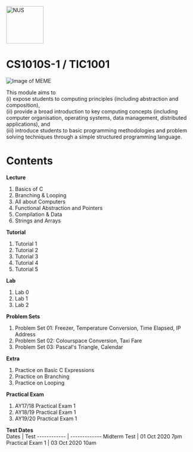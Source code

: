 
<img src="http://www.nus.edu.sg/images/default-source/identity-images/NUS_logo_full-vertical.jpg" alt="NUS" width="100"/>
<h1>CS1010S-1 / TIC1001</h1>

![Image of MEME](https://lh3.googleusercontent.com/proxy/h1opYXQOmtcefsMdhAFCoJ_O-PYikoED8bC4RFZ0naSGLHb5Cc2k9li4yLHM9C6fnutcKi8QkkDmgcBk2FNCuOAlNGlCHoLpyhr_NJnUwErmd0PxoOb1FCEFQAgKCZjQ-0FXC8y2z3RSguIUBkv7aU1ppKPnuZk8fMA)

This module aims to <br> 
(i) expose students to computing principles (including abstraction and composition), <br>
(ii) provide a broad introduction to key computing concepts (including computer organisation, operating systems, data management, distributed applications), and <br>
(iii) introduce students to basic programming methodologies and problem solving techniques through a simple structured programming language.<br>
# Contents

**Lecture**<br>
1. Basics of C<br>
2. Branching & Looping<br>
3. All about Computers<br>
4. Functional Abstraction and Pointers<br>
5. Compilation & Data<br>
6. Strings and Arrays<br>

**Tutorial**<br>
1. Tutorial 1<br>
2. Tutorial 2<br>
3. Tutorial 3<br>
4. Tutorial 4<br>
5. Tutorial 5<br>

**Lab**<br>
1. Lab 0<br>
2. Lab 1<br>
2. Lab 2<br>

**Problem Sets**<br>
1. Problem Set 01: Freezer, Temperature Conversion, Time Elapsed, IP Address<br>
2. Problem Set 02: Colourspace Conversion, Taxi Fare<br>
3. Problem Set 03: Pascal's Triangle, Calendar<br>

**Extra**<br>
1. Practice on Basic C Expressions<br>
2. Practice on Branching<br>
3. Practice on Looping

**Practical Exam**<br>
1. AY17/18 Practical Exam 1<br>
2. AY18/19 Practical Exam 1<br>
3. AY19/20 Practical Exam 1<br>

**Test Dates**<br>
Dates | Test
------------ | -------------
Midterm Test | 01 Oct 2020 7pm
Practical Exam 1 | 03 Oct 2020 10am